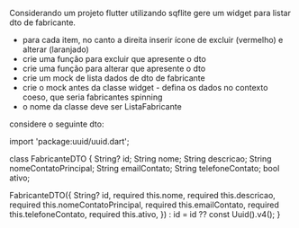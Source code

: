 Considerando um projeto flutter utilizando sqflite gere um widget para listar dto de fabricante.
- para cada item, no canto a direita inserir ícone de excluir (vermelho) e alterar (laranjado)
- crie uma função para excluir que apresente o dto
- crie uma função para alterar que apresente o dto
- crie um mock de lista dados de dto de fabricante
- crie o mock antes da classe widget - defina os dados no contexto coeso, que seria fabricantes spinning
- o nome da classe deve ser ListaFabricante

considere o seguinte dto:

import 'package:uuid/uuid.dart';

class FabricanteDTO {
  String? id;
  String nome;
  String descricao;
  String nomeContatoPrincipal;
  String emailContato;
  String telefoneContato;
  bool ativo;

  FabricanteDTO({
    String? id,
    required this.nome,
    required this.descricao,
    required this.nomeContatoPrincipal,
    required this.emailContato,
    required this.telefoneContato,
    required this.ativo,
  }) : id = id ?? const Uuid().v4();
}
